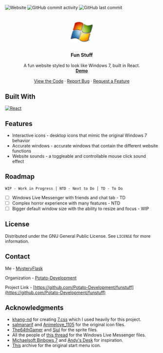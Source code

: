 ![Website](https://img.shields.io/website?url=http%3A//reactfunstuff.vercel.app)
![GitHub commit activity](https://img.shields.io/github/commit-activity/t/Potato-Development/funstuff)
![GitHub last commit](https://img.shields.io/github/last-commit/Potato-Development/funstuff)

<br />
<div align="center">
  <a href="https://github.com/Potato-Development/funstuff">
    <img src="public/logo180.png" alt="Logo" width="80" height="80">
  </a>

<h3 align="center">Fun Stuff</h3>

  <p align="center">
    A fun website styled to look like Windows 7, built in React.
    <br />
    <a href="https://reactfunstuff.vercel.app"><strong>Demo</strong></a>
    <br />
    <br />
    <a href="https://github.com/Potato-Development/funstuff/blob/master/src/App.js">View the Code</a>
    ·
    <a href="https://github.com/Potato-Development/funstuff/issues/new?labels=bug&template=bug-report---.md">Report Bug</a>
    ·
    <a href="https://github.com/Potato-Development/funstuff/issues/new?labels=enhancement&template=feature-request---.md">Request a Feature</a>
  </p>
</div>

## Built With

[![React][React.js]][React-url]

## Features

* Interactive icons - desktop icons that mimic the original Windows 7 behavior
* Accurate windows - accurate windows that contain the different website functions
* Website sounds - a toggleable and controllable mouse click sound effect

## Roadmap

    WIP - Work in Progress │ NTD - Next to Do │ TD - To Do

- [ ] Windows Live Messenger with friends and chat tab - TD
- [ ] Complex horror experience with many features - NTD
- [ ] Bigger default window size with the ability to resize and focus - WIP

## License

Distributed under the GNU General Public License. See `LICENSE` for more information.

## Contact

Me - [MysteryFlask](https://github.com/MysteryFlask)

Organization - [Potato-Development](https://github.com/Potato-Development)

Project Link - [https://github.com/Potato-Development/funstuff](https://github.com/Potato-Development/funstuff)

## Acknowledgments

* [khang-nd](https://github.com/khang-nd) for creating [7.css](https://github.com/khang-nd/7.css) which I used heavily for this project.
* [salmanarif](https://www.deviantart.com/salmanarif) and [Animelove_1105](http://www.rw-designer.com/user/105799) for the original icon files.
* [The64thGamer](https://www.spriters-resource.com/submitter/The64thGamer/) and [Siul](https://www.spriters-resource.com/submitter/Siul/) for the sprite files.
* All the people of [this thread](https://wink.messengergeek.com/t/resource-hacking-wlm-2009) for the Windows Live Messenger files.
* [Michaelsoft Binbows 7](https://win7.nota-robot.com/) and [Andy's Desk](https://desk.glitchy.website/) for inspiration.
* [This](https://archive.org/details/explorer-archive) archive for the original start menu icon.

[React.js]: https://img.shields.io/badge/React-20232A?style=for-the-badge&logo=react&logoColor=61DAFB
[React-url]: https://reactjs.org/
